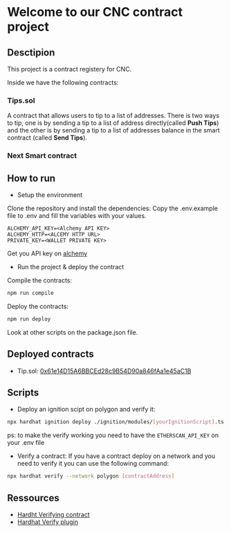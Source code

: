 # Welcome to our CNC contract project

## Desctipion

This project is a contract registery for CNC.

Inside we have the following contracts:

### Tips.sol

A contract that allows users to tip to a list of addresses.
There is two ways to tip, one is by sending a tip to a list of address directly(called **Push Tips**) and the other is by sending a tip to a list of addresses balance in the smart contract (called **Send Tips**).

### Next Smart contract

## How to run

- Setup the environment

Clone the repository and install the dependencies:
Copy the .env.example file to .env and fill the variables with your values.

```env
ALCHEMY_API_KEY=<Alchemy API KEY>
ALCHEMY_HTTP=<ALCEMY HTTP URL>
PRIVATE_KEY=<WALLET PRIVATE KEY>
```

Get you API key on [alchemy](https://www.alchemy.com/)

- Run the project & deploy the contract

Compile the contracts:

```bash
npm run compile
```

Deploy the contracts:

```bash
npm run deploy
```

Look at other scripts on the package.json file.

## Deployed contracts

- Tip.sol: [0x61e14D15A6BBCEd28c9B54D90a846fAa1e45aC1B](https://sepolia.etherscan.io/address/0x61e14D15A6BBCEd28c9B54D90a846fAa1e45aC1B)

## Scripts

- Deploy an ignition scipt on polygon and verify it:

```bash
npx hardhat ignition deploy ./ignition/modules/[yourIgnitionScript].ts --network polygon --verify
```

ps: to make the verify working you need to have the `ETHERSCAN_API_KEY` on your .env file

- Verify a contract:
  If you have a contract deploy on a network and you need to verify it you can use the following command:

```bash
npx hardhat verify --network polygon [contractAddress]
```

## Ressources

- [Hardht Verifying contract](https://hardhat.org/hardhat-runner/docs/guides/verifying)
- [Hardhat Verify plugin](https://hardhat.org/hardhat-runner/plugins/nomicfoundation-hardhat-verify)
